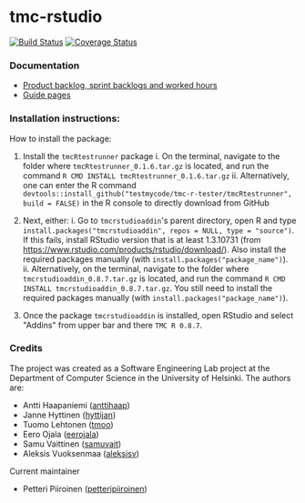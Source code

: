 # tmc-rstudio

[![Build Status](https://travis-ci.org/RTMC/tmc-rstudio.svg?branch=master)](https://travis-ci.org/RTMC/tmc-rstudio)
[![Coverage Status](https://coveralls.io/repos/github/RTMC/tmc-rstudio/badge.svg?branch=master)](https://coveralls.io/github/RTMC/tmc-rstudio?branch=master)

### Documentation

* [Product backlog, sprint backlogs and worked hours](https://docs.google.com/spreadsheets/d/1uS8EfZtXFUFsn7fuUvls3LqDM_Vpn82c1zXXGLNh6ws/)
* [Guide pages](https://rtmc.github.io)

### Installation instructions:


How to install the package: 

1. Install the `tmcRtestrunner` package
   i. On the terminal, navigate to the folder where `tmcRtestrunner_0.1.6.tar.gz` is located,
   and run the command `R CMD INSTALL tmcRtestrunner_0.1.6.tar.gz`
   ii. Alternatively, one can enter the R command 
   `devtools::install_github("testmycode/tmc-r-tester/tmcRtestrunner", build = FALSE)` in the R console
   to directly download from GitHub

2. Next, either:
   i. Go to `tmcrstudioaddin`'s parent directory, open R and type 
   `install.packages("tmcrstudioaddin", repos = NULL, type = "source")`.
   If this fails, install RStudio version that is at least 1.3.10731 (from
   https://www.rstudio.com/products/rstudio/download/).
   Also install the required packages manually (with `install.packages("package_name")`).
   ii. Alternatively, on the terminal, navigate to the folder where `tmcrstudioaddin_0.8.7.tar.gz` is located,
   and run the command `R CMD INSTALL tmcrstudioaddin_0.8.7.tar.gz`. You still
   need to install the required packages manually (with `install.packages("package_name")`).

3. Once the package `tmcrstudioaddin` is installed, open RStudio and select "Addins" from upper bar and there
   `TMC R 0.8.7`.

### Credits


The project was created as a Software Engineering Lab project at the Department of Computer Science in
the University of Helsinki. The authors are:

* Antti Haapaniemi ([anttihaap](https://github.com/anttihaap))
* Janne Hyttinen ([hyttijan](https://github.com/hyttijan))
* Tuomo Lehtonen ([tmoo](https://github.com/tmoo))
* Eero Ojala ([eerojala](https://github.com/eerojala))
* Samu Vaittinen ([samuvait](https://github.com/samuvait))
* Aleksis Vuoksenmaa ([aleksisv](https://github.com/aleksisv))

Current maintainer

* Petteri Piiroinen ([petteripiiroinen](https://github.com/petteripiiroinen))
